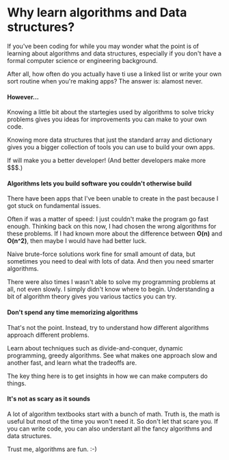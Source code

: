 # Why learn algorithms and Data structures?

If you've been coding for while you may wonder what the point is of learning about algorithms and data structures, especially if you don't have a formal computer science or engineering background.

After all, how often do you actually have ti use a linked list or write your own sort routine when you're making apps? The answer is: alamost never. 

####  **However...**

Knowing a little bit about the startegies used by algorithms to solve tricky problems gives you ideas for improvements you can make to your own code. 

Knowing more data structures that just the standard array and dictionary gives you a bigger collection of tools you can use to build your own apps. 

If will make you a better developer! (And better developers make more $$$.)

#### Algorithms lets you build software you couldn't otherwise build

There have been apps that I've been unable to create in the past because I got stuck on fundamental issues. 

Often if was a matter of speed: I just couldn't make the program go fast enough. Thinking back on this now, I had chosen the wrong algorithms for these problems. If I had known more about the difference between **O(n)** and **O(n^2)**, then maybe I would have had better luck. 

Naive brute-force solutions work fine for small amount of data, but sometimes you need to deal with lots of data. And then you need smarter algorithms. 

There were also times I wasn't able to solve my programming problems at all, not even slowly. I simply didn't know where to begin. Understanding a bit of algorithm theory gives you various tactics you can try. 

#### Don't spend any time memorizing algorithms

That's not the point. Instead, try to understand how different algorithms approach different problems. 

Learn about techniques such as divide-and-conquer, dynamic programming, greedy algorithms. See what makes one approach slow and another fast, and learn what the tradeoffs are. 

The key thing here is to get insights in how we can make computers do things. 

#### It's not as scary as it sounds

A lot of algorithm textbooks start with a bunch of math. Truth is, the math is useful but most of the time you won't need it. So don't let that scare you. If you can write code, you can also understant all the fancy algorithms and data structures. 

Trust me, algorithms are fun. :-) 
